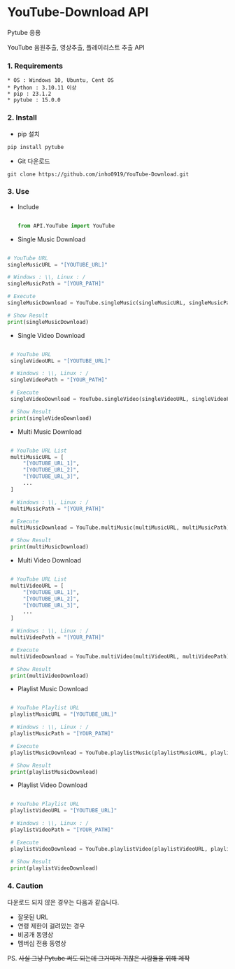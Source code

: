 # YouTube-Download API

Pytube 응용

YouTube 음원추출, 영상추출, 플레이리스트 추출 API

### 1. Requirements
```
* OS : Windows 10, Ubuntu, Cent OS
* Python : 3.10.11 이상
* pip : 23.1.2
* pytube : 15.0.0
```

### 2. Install

* pip 설치

```pip install pytube```

* Git 다운로드

```git clone https://github.com/inho0919/YouTube-Download.git```

### 3. Use
 - Include
   
   ```python
   
   from API.YouTube import YouTube

   ```

 
 - Single Music Download

  ```python

  # YouTube URL
  singleMusicURL = "[YOUTUBE_URL]"

  # Windows : \\, Linux : /
  singleMusicPath = "[YOUR_PATH]" 

  # Execute
  singleMusicDownload = YouTube.singleMusic(singleMusicURL, singleMusicPath)

  # Show Result
  print(singleMusicDownload)

  ```


 - Single Video Download

 ```python

  # YouTube URL
  singleVideoURL = "[YOUTUBE_URL]"

  # Windows : \\, Linux : /
  singleVideoPath = "[YOUR_PATH]" 

  # Execute
  singleVideoDownload = YouTube.singleVideo(singleVideoURL, singleVideoPath)

  # Show Result
  print(singleVideoDownload)

 ```


 - Multi Music Download

 ```python

  # YouTube URL List
  multiMusicURL = [
      "[YOUTUBE_URL_1]",
      "[YOUTUBE_URL_2]",
      "[YOUTUBE_URL_3]",
      ...
  ]

  # Windows : \\, Linux : /
  multiMusicPath = "[YOUR_PATH]"

  # Execute
  multiMusicDownload = YouTube.multiMusic(multiMusicURL, multiMusicPath)

  # Show Result
  print(multiMusicDownload)

 ```


 - Multi Video Download

 ```python

  # YouTube URL List
  multiVideoURL = [
      "[YOUTUBE_URL_1]",
      "[YOUTUBE_URL_2]",
      "[YOUTUBE_URL_3]",
      ...
  ]

  # Windows : \\, Linux : /
  multiVideoPath = "[YOUR_PATH]"

  # Execute
  multiVideoDownload = YouTube.multiVideo(multiVideoURL, multiVideoPath)

  # Show Result
  print(multiVideoDownload)

 ```


 - Playlist Music Download

 ```python

  # YouTube Playlist URL
  playlistMusicURL = "[YOUTUBE_URL]"

  # Windows : \\, Linux : /
  playlistMusicPath = "[YOUR_PATH]"

  # Execute
  playlistMusicDownload = YouTube.playlistMusic(playlistMusicURL, playlistMusicPath)

  # Show Result
  print(playlistMusicDownload)

 ```


 - Playlist Video Download

 ```python

  # YouTube Playlist URL
  playlistVideoURL = "[YOUTUBE_URL]"

  # Windows : \\, Linux : /
  playlistVideoPath = "[YOUR_PATH]"

  # Execute
  playlistVideoDownload = YouTube.playlistVideo(playlistVideoURL, playlistVideoPath)

  # Show Result
  print(playlistVideoDownload)

 ```

### 4. Caution

다운로드 되지 않은 경우는 다음과 같습니다.

* 잘못된 URL
* 연령 제한이 걸려있는 경우
* 비공개 동영상
* 멤버십 전용 동영상


PS. ~~사실 그냥 Pytube 써도 되는데 그거마저 귀찮은 사람들을 위해 제작~~